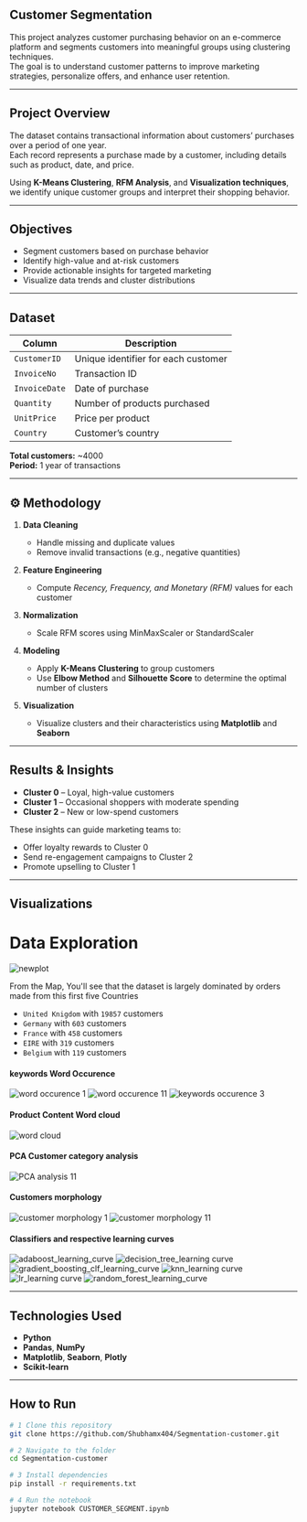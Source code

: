 ## Customer Segmentation

This project analyzes customer purchasing behavior on an e-commerce platform and segments customers into meaningful groups using clustering techniques.  
The goal is to understand customer patterns to improve marketing strategies, personalize offers, and enhance user retention.

---

##  Project Overview

The dataset contains transactional information about customers’ purchases over a period of one year.  
Each record represents a purchase made by a customer, including details such as product, date, and price.

Using **K-Means Clustering**, **RFM Analysis**, and **Visualization techniques**, we identify unique customer groups and interpret their shopping behavior.

---

##  Objectives

- Segment customers based on purchase behavior  
- Identify high-value and at-risk customers  
- Provide actionable insights for targeted marketing  
- Visualize data trends and cluster distributions

---

##  Dataset

| Column | Description |
|--------|--------------|
| `CustomerID` | Unique identifier for each customer |
| `InvoiceNo` | Transaction ID |
| `InvoiceDate` | Date of purchase |
| `Quantity` | Number of products purchased |
| `UnitPrice` | Price per product |
| `Country` | Customer’s country |

 **Total customers:** ~4000  
 **Period:** 1 year of transactions  

---

## ⚙️ Methodology

1. **Data Cleaning**
   - Handle missing and duplicate values  
   - Remove invalid transactions (e.g., negative quantities)

2. **Feature Engineering**
   - Compute *Recency, Frequency, and Monetary (RFM)* values for each customer

3. **Normalization**
   - Scale RFM scores using MinMaxScaler or StandardScaler

4. **Modeling**
   - Apply **K-Means Clustering** to group customers  
   - Use **Elbow Method** and **Silhouette Score** to determine the optimal number of clusters

5. **Visualization**
   - Visualize clusters and their characteristics using **Matplotlib** and **Seaborn**

---

##  Results & Insights

- **Cluster 0** – Loyal, high-value customers  
- **Cluster 1** – Occasional shoppers with moderate spending  
- **Cluster 2** – New or low-spend customers  

These insights can guide marketing teams to:
- Offer loyalty rewards to Cluster 0  
- Send re-engagement campaigns to Cluster 2  
- Promote upselling to Cluster 1  

---

##  Visualizations

# Data Exploration

![newplot](https://user-images.githubusercontent.com/25388109/86505481-152d9980-bdbd-11ea-9d45-5a8292671f31.png)

From the Map, You'll see that the dataset is largely dominated by orders made from this first five Countries

* `United Knigdom` with `19857` customers
* `Germany` with `603` customers
* `France` with `458` customers
* `EIRE` with `319` customers
* `Belgium` with `119` customers



#### keywords Word Occurence 

![word occurence 1](https://user-images.githubusercontent.com/25388109/86505722-4fe50100-bdc0-11ea-9a91-b4f971b594f3.png)
![word occurence 11](https://user-images.githubusercontent.com/25388109/86505724-52475b00-bdc0-11ea-8373-07fef750c573.png)
![keywords occurence 3](https://user-images.githubusercontent.com/25388109/86505803-11037b00-bdc1-11ea-84cc-7bae63eb13e1.png)



#### Product Content Word cloud

![word cloud](https://user-images.githubusercontent.com/25388109/86505858-8ec78680-bdc1-11ea-8fcc-5354a5767830.png)



#### PCA Customer category analysis

![PCA analysis 11](https://user-images.githubusercontent.com/25388109/86505918-18775400-bdc2-11ea-9508-40b33ddc3da9.png)


#### Customers morphology


![customer morphology 1](https://user-images.githubusercontent.com/25388109/86505974-a81d0280-bdc2-11ea-9eb7-cc42b2fe055a.png)
![customer morphology 11](https://user-images.githubusercontent.com/25388109/86505976-ac492000-bdc2-11ea-935b-c59341fecd37.png)



#### Classifiers and respective learning curves


![adaboost_learning_curve](https://user-images.githubusercontent.com/25388109/86506016-1feb2d00-bdc3-11ea-81bc-5ca083bf8916.png)
![decision_tree_learning curve](https://user-images.githubusercontent.com/25388109/86506017-211c5a00-bdc3-11ea-8813-0f0d7f3b2222.png)
![gradient_boosting_clf_learning_curve](https://user-images.githubusercontent.com/25388109/86506018-21b4f080-bdc3-11ea-916e-ee4270d2579b.png)
![knn_learning curve](https://user-images.githubusercontent.com/25388109/86506019-224d8700-bdc3-11ea-992c-e43120a2d454.png)
![lr_learning curve](https://user-images.githubusercontent.com/25388109/86506021-24afe100-bdc3-11ea-87ab-110886ca2f91.png)
![random_forest_learning_curve](https://user-images.githubusercontent.com/25388109/86506022-25487780-bdc3-11ea-88a8-5ba35d71c89f.png)



---

## Technologies Used

- **Python**  
- **Pandas**, **NumPy**  
- **Matplotlib**, **Seaborn**, **Plotly**  
- **Scikit-learn**

---

##  How to Run

```bash
# 1️ Clone this repository
git clone https://github.com/Shubhamx404/Segmentation-customer.git

# 2️ Navigate to the folder
cd Segmentation-customer

# 3️ Install dependencies
pip install -r requirements.txt

# 4️ Run the notebook
jupyter notebook CUSTOMER_SEGMENT.ipynb
